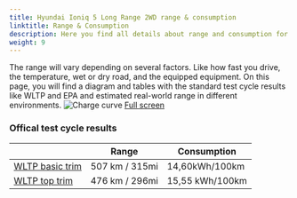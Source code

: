 ```yaml
---
title: Hyundai Ioniq 5 Long Range 2WD range & consumption
linktitle: Range & Consumption
description: Here you find all details about range and consumption for Hyundai Ioniq 5 Long Range 2WD.
weight: 9
---
```

<!-- markdownlint-disable MD033 -->

The range will vary depending on several factors. Like how fast you drive, the temperature, wet or dry road, and the equipped equipment. On this page, you will find a diagram and tables with the standard test cycle results like WLTP and EPA and estimated real-world range in different environments. 
![Charge curve](../range.svg  "Range information")
[Full screen](../range.svg)

### Offical test cycle results


| | Range  | Consumption  |
|----|-----|------|
| [WLTP basic trim](../../../../../guides/understandingrange/wltp/) | 507 km / 315mi |14,60kWh/100km | 
| [WLTP top trim](../../../../../guides/understandingrange/wltp/) | 476 km / 296mi | 15,55 kWh/100km | 

